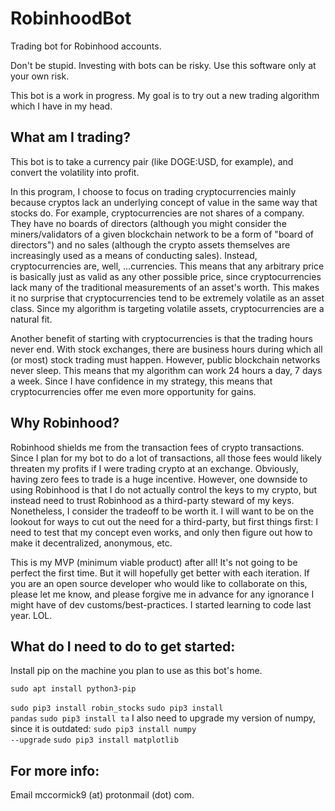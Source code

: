 # RobinhoodBot
Trading bot for Robinhood accounts.

Don't be stupid. Investing with bots can be risky. Use this software only at your own risk.

This bot is a work in progress. My goal is to try out a new trading algorithm which I have in my head.

## What am I trading?

This bot is to take a currency pair (like DOGE:USD, for example), and convert the volatility into profit.

In this program, I choose to focus on trading cryptocurrencies mainly because cryptos lack an underlying concept of value in the same way that stocks do. For example, cryptocurrencies are not shares of a company. They have no boards of directors (although you might consider the miners/validators of a given blockchain network to be a form of "board of directors") and no sales (although the crypto assets themselves are increasingly used as a means of conducting sales). Instead, cryptocurrencies are, well, ...currencies. This means that any arbitrary price is basically just as valid as any other possible price, since cryptocurrencies lack many of the traditional measurements of an asset's worth. This makes it no surprise that cryptocurrencies tend to be extremely volatile as an asset class. Since my algorithm is targeting volatile assets, cryptocurrencies are a natural fit.

Another benefit of starting with cryptocurrencies is that the trading hours never end. With stock exchanges, there are business hours during which all (or most) stock trading must happen. However, public blockchain networks never sleep. This means that my algorithm can work 24 hours a day, 7 days a week. Since I have confidence in my strategy, this means that cryptocurrencies offer me even more opportunity for gains.

## Why Robinhood?

Robinhood shields me from the transaction fees of crypto transactions. Since I plan for my bot to do a lot of transactions, all those fees would likely threaten my profits if I were trading crypto at an exchange. Obviously, having zero fees to trade is a huge incentive. However, one downside to using Robinhood is that I do not actually control the keys to my crypto, but instead need to trust Robinhood as a third-party steward of my keys. Nonetheless, I consider the tradeoff to be worth it. I will want to be on the lookout for ways to cut out the need for a third-party, but first things first: I need to test that my concept even works, and only then figure out how to make it decentralized, anonymous, etc.

This is my MVP (minimum viable product) after all! It's not going to be perfect the first time. But it will hopefully get better with each iteration. If you are an open source developer who would like to collaborate on this, please let me know, and please forgive me in advance for any ignorance I might have of dev customs/best-practices. I started learning to code last year. LOL.  

## What do I need to do to get started:

Install pip on the machine you plan to use as this bot's home.

<code>sudo apt install python3-pip</code>

<code>sudo pip3 install robin_stocks</code>
<code>sudo pip3 install pandas</code>
<code>sudo pip3 install ta</code>
I also need to upgrade my version of numpy, since it is outdated:
<code>sudo pip3 install numpy --upgrade</code>
<code>sudo pip3 install matplotlib</code>
## For more info:

Email mccormick9 (at) protonmail (dot) com.

